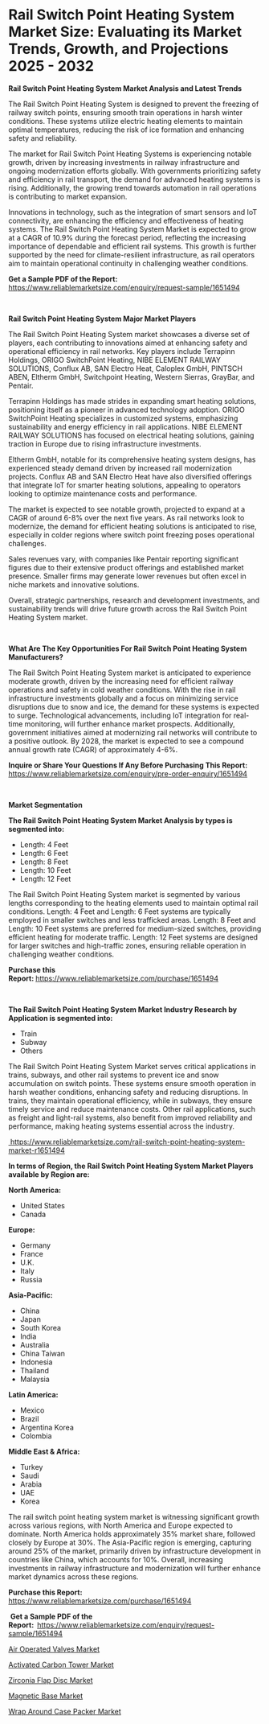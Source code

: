 <p><h1>Rail Switch Point Heating System Market Size: Evaluating its Market Trends, Growth, and Projections 2025 - 2032</h1></p><p><strong>Rail Switch Point Heating System Market Analysis and Latest Trends</strong></p>
<p><p>The Rail Switch Point Heating System is designed to prevent the freezing of railway switch points, ensuring smooth train operations in harsh winter conditions. These systems utilize electric heating elements to maintain optimal temperatures, reducing the risk of ice formation and enhancing safety and reliability. </p><p>The market for Rail Switch Point Heating Systems is experiencing notable growth, driven by increasing investments in railway infrastructure and ongoing modernization efforts globally. With governments prioritizing safety and efficiency in rail transport, the demand for advanced heating systems is rising. Additionally, the growing trend towards automation in rail operations is contributing to market expansion. </p><p>Innovations in technology, such as the integration of smart sensors and IoT connectivity, are enhancing the efficiency and effectiveness of heating systems. The Rail Switch Point Heating System Market is expected to grow at a CAGR of 10.9% during the forecast period, reflecting the increasing importance of dependable and efficient rail systems. This growth is further supported by the need for climate-resilient infrastructure, as rail operators aim to maintain operational continuity in challenging weather conditions.</p></p>
<p><strong>Get a Sample PDF of the Report:&nbsp;</strong> <a href="https://www.reliablemarketsize.com/enquiry/request-sample/1651494?utm_campaign=2932&utm_medium=2&utm_source=Github&utm_content=ia&utm_term=23032025&utm_id=rail-switch-point-heating-system">https://www.reliablemarketsize.com/enquiry/request-sample/1651494</a></p>
<p>&nbsp;</p>
<p><strong>Rail Switch Point Heating System Major Market Players</strong></p>
<p><p>The Rail Switch Point Heating System market showcases a diverse set of players, each contributing to innovations aimed at enhancing safety and operational efficiency in rail networks. Key players include Terrapinn Holdings, ORIGO SwitchPoint Heating, NIBE ELEMENT RAILWAY SOLUTIONS, Conflux AB, SAN Electro Heat, Caloplex GmbH, PINTSCH ABEN, Eltherm GmbH, Switchpoint Heating, Western Sierras, GrayBar, and Pentair.</p><p>Terrapinn Holdings has made strides in expanding smart heating solutions, positioning itself as a pioneer in advanced technology adoption. ORIGO SwitchPoint Heating specializes in customized systems, emphasizing sustainability and energy efficiency in rail applications. NIBE ELEMENT RAILWAY SOLUTIONS has focused on electrical heating solutions, gaining traction in Europe due to rising infrastructure investments.</p><p>Eltherm GmbH, notable for its comprehensive heating system designs, has experienced steady demand driven by increased rail modernization projects. Conflux AB and SAN Electro Heat have also diversified offerings that integrate IoT for smarter heating solutions, appealing to operators looking to optimize maintenance costs and performance.</p><p>The market is expected to see notable growth, projected to expand at a CAGR of around 6-8% over the next five years. As rail networks look to modernize, the demand for efficient heating solutions is anticipated to rise, especially in colder regions where switch point freezing poses operational challenges.</p><p>Sales revenues vary, with companies like Pentair reporting significant figures due to their extensive product offerings and established market presence. Smaller firms may generate lower revenues but often excel in niche markets and innovative solutions.</p><p>Overall, strategic partnerships, research and development investments, and sustainability trends will drive future growth across the Rail Switch Point Heating System market.</p></p>
<p>&nbsp;</p>
<p><strong>What Are The Key Opportunities For Rail Switch Point Heating System Manufacturers?</strong></p>
<p><p>The Rail Switch Point Heating System market is anticipated to experience moderate growth, driven by the increasing need for efficient railway operations and safety in cold weather conditions. With the rise in rail infrastructure investments globally and a focus on minimizing service disruptions due to snow and ice, the demand for these systems is expected to surge. Technological advancements, including IoT integration for real-time monitoring, will further enhance market prospects. Additionally, government initiatives aimed at modernizing rail networks will contribute to a positive outlook. By 2028, the market is expected to see a compound annual growth rate (CAGR) of approximately 4-6%.</p></p>
<p><strong>Inquire or Share Your Questions If Any Before Purchasing This Report:</strong> <a href="https://www.reliablemarketsize.com/enquiry/pre-order-enquiry/1651494?utm_campaign=2932&utm_medium=2&utm_source=Github&utm_content=ia&utm_term=23032025&utm_id=rail-switch-point-heating-system">https://www.reliablemarketsize.com/enquiry/pre-order-enquiry/1651494</a></p>
<p>&nbsp;</p>
<p><strong>Market Segmentation</strong></p>
<p><strong>The Rail Switch Point Heating System Market Analysis by types is segmented into:</strong></p>
<p><ul><li>Length: 4 Feet</li><li>Length: 6 Feet</li><li>Length: 8 Feet</li><li>Length: 10 Feet</li><li>Length: 12 Feet</li></ul></p>
<p><p>The Rail Switch Point Heating System market is segmented by various lengths corresponding to the heating elements used to maintain optimal rail conditions. Length: 4 Feet and Length: 6 Feet systems are typically employed in smaller switches and less trafficked areas. Length: 8 Feet and Length: 10 Feet systems are preferred for medium-sized switches, providing efficient heating for moderate traffic. Length: 12 Feet systems are designed for larger switches and high-traffic zones, ensuring reliable operation in challenging weather conditions.</p></p>
<p><strong>Purchase this Report:&nbsp;</strong><a href="https://www.reliablemarketsize.com/purchase/1651494?utm_campaign=2932&utm_medium=2&utm_source=Github&utm_content=ia&utm_term=23032025&utm_id=rail-switch-point-heating-system">https://www.reliablemarketsize.com/purchase/1651494</a></p>
<p>&nbsp;</p>
<p><strong>The Rail Switch Point Heating System Market Industry Research by Application is segmented into:</strong></p>
<p><ul><li>Train</li><li>Subway</li><li>Others</li></ul></p>
<p><p>The Rail Switch Point Heating System Market serves critical applications in trains, subways, and other rail systems to prevent ice and snow accumulation on switch points. These systems ensure smooth operation in harsh weather conditions, enhancing safety and reducing disruptions. In trains, they maintain operational efficiency, while in subways, they ensure timely service and reduce maintenance costs. Other rail applications, such as freight and light-rail systems, also benefit from improved reliability and performance, making heating systems essential across the industry.</p></p>
<p><a href="https://www.reliablemarketsize.com/rail-switch-point-heating-system-market-r1651494?utm_campaign=2932&utm_medium=2&utm_source=Github&utm_content=ia&utm_term=23032025&utm_id=rail-switch-point-heating-system">&nbsp;https://www.reliablemarketsize.com/rail-switch-point-heating-system-market-r1651494</a></p>
<p><strong>In terms of Region, the Rail Switch Point Heating System Market Players available by Region are:</strong></p>
<p>
    <p> <strong> North America: </strong>
        <ul>
            <li>United States</li>
            <li>Canada</li>
        </ul>
        </p> 
    <p> <strong> Europe: </strong>
        <ul>
            <li>Germany</li>
            <li>France</li>
            <li>U.K.</li>
            <li>Italy</li>
            <li>Russia</li>
        </ul>
        </p> 
    <p> <strong> Asia-Pacific: </strong>
        <ul>
            <li>China</li>
            <li>Japan</li>
            <li>South Korea</li>
            <li>India</li>
            <li>Australia</li>
            <li>China Taiwan</li>
            <li>Indonesia</li>
            <li>Thailand</li>
            <li>Malaysia</li>
        </ul>
        </p> 
    <p> <strong> Latin America: </strong>
        <ul>
            <li>Mexico</li>
            <li>Brazil</li>
            <li>Argentina Korea</li>
            <li>Colombia</li>
        </ul>
        </p> 
    <p> <strong> Middle East & Africa: </strong>
        <ul>
            <li>Turkey</li>
            <li>Saudi</li>
            <li>Arabia</li>
            <li>UAE</li>
            <li>Korea</li>
        </ul>
    </p>
    </p>
<p><p>The rail switch point heating system market is witnessing significant growth across various regions, with North America and Europe expected to dominate. North America holds approximately 35% market share, followed closely by Europe at 30%. The Asia-Pacific region is emerging, capturing around 25% of the market, primarily driven by infrastructure development in countries like China, which accounts for 10%. Overall, increasing investments in railway infrastructure and modernization will further enhance market dynamics across these regions.</p></p>
<p><strong>Purchase this Report: </strong><a href="https://www.reliablemarketsize.com/purchase/1651494?utm_campaign=2932&utm_medium=2&utm_source=Github&utm_content=ia&utm_term=23032025&utm_id=rail-switch-point-heating-system">https://www.reliablemarketsize.com/purchase/1651494</a></p>
<p>&nbsp;<strong>Get a Sample PDF of the Report:&nbsp;&nbsp;</strong><a href="https://www.reliablemarketsize.com/enquiry/request-sample/1651494?utm_campaign=2932&utm_medium=2&utm_source=Github&utm_content=ia&utm_term=23032025&utm_id=rail-switch-point-heating-system">https://www.reliablemarketsize.com/enquiry/request-sample/1651494</a></p>
<p><strong></strong></p>
<p><p><a href="https://www.linkedin.com/pulse/lucrative-growth-air-operated-valves-market-forecasted-2lznc?utm_campaign=2932&utm_medium=2&utm_source=Github&utm_content=ia&utm_term=23032025&utm_id=rail-switch-point-heating-system">Air Operated Valves Market</a></p><p><a href="https://www.linkedin.com/pulse/global-activated-carbon-tower-52-cagr-forecast-2025-6tbyc?utm_campaign=2932&utm_medium=2&utm_source=Github&utm_content=ia&utm_term=23032025&utm_id=rail-switch-point-heating-system">Activated Carbon Tower Market</a></p><p><a href="https://www.linkedin.com/pulse/rapid-growth-global-zirconia-flap-disc-market-cagr-59-from-6w16e?utm_campaign=2932&utm_medium=2&utm_source=Github&utm_content=ia&utm_term=23032025&utm_id=rail-switch-point-heating-system">Zirconia Flap Disc Market</a></p><p><a href="https://www.linkedin.com/pulse/magnetic-base-market-analysis-report-2025-2032-cagr-113-qxi4c?utm_campaign=2932&utm_medium=2&utm_source=Github&utm_content=ia&utm_term=23032025&utm_id=rail-switch-point-heating-system">Magnetic Base Market</a></p><p><a href="https://www.linkedin.com/pulse/determining-wrap-around-case-packermarket-size-trends-projected-tgqee?utm_campaign=2932&utm_medium=2&utm_source=Github&utm_content=ia&utm_term=23032025&utm_id=rail-switch-point-heating-system">Wrap Around Case Packer Market</a></p></p>